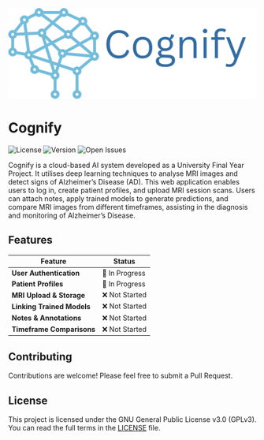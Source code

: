 <img src="images/logo.png" align=mid />

# Cognify

![License](https://img.shields.io/badge/License-GPLv3-blue.svg)
![Version](https://img.shields.io/badge/Version-0.0.1-blue)
![Open Issues](https://img.shields.io/github/issues/Zaradin/Cognify)

<!--![Clones](https://img.shields.io/github/traffic/Zaradin/Cognify)-->
<!--![Dependency Status](https://img.shields.io/david/Zaradin/Cognify)-->

Cognify is a cloud-based AI system developed as a University Final Year Project. It utilises deep learning techniques to analyse MRI images and detect signs of Alzheimer’s Disease (AD). This web application enables users to log in, create patient profiles, and upload MRI session scans. Users can attach notes, apply trained models to generate predictions, and compare MRI images from different timeframes, assisting in the diagnosis and monitoring of Alzheimer’s Disease.

## Features

| Feature                    | Status         |
| -------------------------- | -------------- |
| **User Authentication**    | 🔄 In Progress |
| **Patient Profiles**       | 🔄 In Progress |
| **MRI Upload & Storage**   | ❌ Not Started |
| **Linking Trained Models** | ❌ Not Started |
| **Notes & Annotations**    | ❌ Not Started |
| **Timeframe Comparisons**  | ❌ Not Started |

<!-- //🔄 In Progress | ✅ Completed |  ❌ Not Started-->

## Contributing

Contributions are welcome! Please feel free to submit a Pull Request.

## License

This project is licensed under the GNU General Public License v3.0 (GPLv3).  
You can read the full terms in the [LICENSE](./LICENSE) file.
